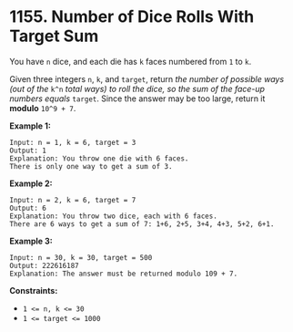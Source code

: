 # 1155. Number of Dice Rolls With Target Sum

You have `n` dice, and each die has `k` faces numbered from `1` to `k`.

Given three integers `n`, `k`, and `target`, return *the number of possible ways (out of the* `k^n` *total ways)* *to roll the dice, so the sum of the face-up numbers equals* `target`. Since the answer may be too large, return it **modulo** `10^9 + 7`.

**Example 1:**

```()
Input: n = 1, k = 6, target = 3
Output: 1
Explanation: You throw one die with 6 faces.
There is only one way to get a sum of 3.
```

**Example 2:**

```()
Input: n = 2, k = 6, target = 7
Output: 6
Explanation: You throw two dice, each with 6 faces.
There are 6 ways to get a sum of 7: 1+6, 2+5, 3+4, 4+3, 5+2, 6+1.
```

**Example 3:**

```()
Input: n = 30, k = 30, target = 500
Output: 222616187
Explanation: The answer must be returned modulo 109 + 7.
```

**Constraints:**

- `1 <= n, k <= 30`
- `1 <= target <= 1000`

